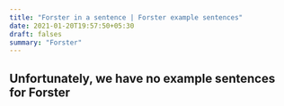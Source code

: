```yaml
---
title: "Forster in a sentence | Forster example sentences"
date: 2021-01-20T19:57:50+05:30
draft: falses
summary: "Forster"
---
```

## Unfortunately, we have no example sentences for Forster                 
